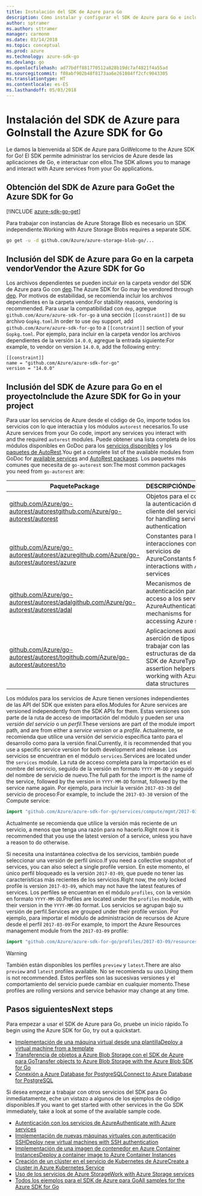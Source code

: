 ```yaml
---
title: Instalación del SDK de Azure para Go
description: Cómo instalar y configurar el SDK de Azure para Go e incluir los archivos dependientes en la carpeta vendor.
author: sptramer
ms.author: sttramer
manager: carmonm
ms.date: 03/14/2018
ms.topic: conceptual
ms.prod: azure
ms.technology: azure-sdk-go
ms.devlang: go
ms.openlocfilehash: ad77bdff881770512a828b19dc7af4821f4a55ad
ms.sourcegitcommit: f08abf902b48f8173aa6e261084ff2cfc9043305
ms.translationtype: HT
ms.contentlocale: es-ES
ms.lasthandoff: 05/03/2018
---
```

# <a name="install-the-azure-sdk-for-go"></a><span data-ttu-id="2a7a4-103">Instalación del SDK de Azure para Go</span><span class="sxs-lookup"><span data-stu-id="2a7a4-103">Install the Azure SDK for Go</span></span>

<span data-ttu-id="2a7a4-104">Le damos la bienvenida al SDK de Azure para Go</span><span class="sxs-lookup"><span data-stu-id="2a7a4-104">Welcome to the Azure SDK for Go!</span></span> <span data-ttu-id="2a7a4-105">El SDK permite administrar los servicios de Azure desde las aplicaciones de Go, e interactuar con ellos.</span><span class="sxs-lookup"><span data-stu-id="2a7a4-105">The SDK allows you to manage and interact with Azure services from your Go applications.</span></span>

## <a name="get-the-azure-sdk-for-go"></a><span data-ttu-id="2a7a4-106">Obtención del SDK de Azure para Go</span><span class="sxs-lookup"><span data-stu-id="2a7a4-106">Get the Azure SDK for Go</span></span>

[!INCLUDE [azure-sdk-go-get](includes/azure-sdk-go-get.md)]

<span data-ttu-id="2a7a4-107">Para trabajar con instancias de Azure Storage Blob es necesario un SDK independiente.</span><span class="sxs-lookup"><span data-stu-id="2a7a4-107">Working with Azure Storage Blobs requires a separate SDK.</span></span>

```bash
go get -u -d github.com/Azure/azure-storage-blob-go/...
```

## <a name="vendor-the-azure-sdk-for-go"></a><span data-ttu-id="2a7a4-108">Inclusión del SDK de Azure para Go en la carpeta vendor</span><span class="sxs-lookup"><span data-stu-id="2a7a4-108">Vendor the Azure SDK for Go</span></span>

<span data-ttu-id="2a7a4-109">Los archivos dependientes se pueden incluir en la carpeta vendor del SDK de Azure para Go con [dep](https://github.com/golang/dep).</span><span class="sxs-lookup"><span data-stu-id="2a7a4-109">The Azure SDK for Go may be vendored through [dep](https://github.com/golang/dep).</span></span> <span data-ttu-id="2a7a4-110">Por motivos de estabilidad, se recomienda incluir los archivos dependientes en la carpeta vendor.</span><span class="sxs-lookup"><span data-stu-id="2a7a4-110">For stability reasons, vendoring is recommended.</span></span> <span data-ttu-id="2a7a4-111">Para usar la compatibilidad con `dep`, agregue `github.com/Azure/azure-sdk-for-go` a una sección `[[constraint]]` de su archivo `Gopkg.toml`.</span><span class="sxs-lookup"><span data-stu-id="2a7a4-111">In order to use `dep` support, add `github.com/Azure/azure-sdk-for-go` to a `[[constraint]]` section of your `Gopkg.toml`.</span></span> <span data-ttu-id="2a7a4-112">Por ejemplo, para incluir en la carpeta vendor los archivos dependientes de la versión `14.0.0`, agregue la entrada siguiente:</span><span class="sxs-lookup"><span data-stu-id="2a7a4-112">For example, to vendor on version `14.0.0`, add the following entry:</span></span>

```
[[constraint]]
name = "github.com/Azure/azure-sdk-for-go"
version = "14.0.0"
```

## <a name="include-the-azure-sdk-for-go-in-your-project"></a><span data-ttu-id="2a7a4-113">Inclusión del SDK de Azure para Go en el proyecto</span><span class="sxs-lookup"><span data-stu-id="2a7a4-113">Include the Azure SDK for Go in your project</span></span>

<span data-ttu-id="2a7a4-114">Para usar los servicios de Azure desde el código de Go, importe todos los servicios con lo que interactúa y los módulos `autorest` necesarios.</span><span class="sxs-lookup"><span data-stu-id="2a7a4-114">To use Azure services from your Go code, import any services you interact with and the required `autorest` modules.</span></span>
<span data-ttu-id="2a7a4-115">Puede obtener una lista completa de los módulos disponibles en GoDoc para los [servicios disponibles](https://godoc.org/github.com/Azure/azure-sdk-for-go) y los [paquetes de AutoRest](https://godoc.org/github.com/Azure/go-autorest).</span><span class="sxs-lookup"><span data-stu-id="2a7a4-115">You get a complete list of the available modules from GoDoc for [available services](https://godoc.org/github.com/Azure/azure-sdk-for-go) and [AutoRest packages](https://godoc.org/github.com/Azure/go-autorest).</span></span> <span data-ttu-id="2a7a4-116">Los paquetes más comunes que necesita de `go-autorest` son:</span><span class="sxs-lookup"><span data-stu-id="2a7a4-116">The most common packages you need from `go-autorest` are:</span></span>

| <span data-ttu-id="2a7a4-117">Paquete</span><span class="sxs-lookup"><span data-stu-id="2a7a4-117">Package</span></span> | <span data-ttu-id="2a7a4-118">DESCRIPCIÓN</span><span class="sxs-lookup"><span data-stu-id="2a7a4-118">Description</span></span> |
|---------|-------------|
| <span data-ttu-id="2a7a4-119">[github.com/Azure/go-autorest/autorest][autorest]</span><span class="sxs-lookup"><span data-stu-id="2a7a4-119">[github.com/Azure/go-autorest/autorest][autorest]</span></span> | <span data-ttu-id="2a7a4-120">Objetos para el control de la autenticación del cliente del servicio</span><span class="sxs-lookup"><span data-stu-id="2a7a4-120">Objects for handling service client authentication</span></span> |
| <span data-ttu-id="2a7a4-121">[github.com/Azure/go-autorest/autorest/azure][autorest/azure]</span><span class="sxs-lookup"><span data-stu-id="2a7a4-121">[github.com/Azure/go-autorest/autorest/azure][autorest/azure]</span></span> | <span data-ttu-id="2a7a4-122">Constantes para las interacciones con los servicios de Azure</span><span class="sxs-lookup"><span data-stu-id="2a7a4-122">Constants for interactions with Azure services</span></span> |
| <span data-ttu-id="2a7a4-123">[github.com/Azure/go-autorest/autorest/adal][autorest/adal]</span><span class="sxs-lookup"><span data-stu-id="2a7a4-123">[github.com/Azure/go-autorest/autorest/adal][autorest/adal]</span></span> | <span data-ttu-id="2a7a4-124">Mecanismos de autenticación para el acceso a los servicios de Azure</span><span class="sxs-lookup"><span data-stu-id="2a7a4-124">Authentication mechanisms for accessing Azure services</span></span> |
| <span data-ttu-id="2a7a4-125">[github.com/Azure/go-autorest/autorest/to][autorest/to]</span><span class="sxs-lookup"><span data-stu-id="2a7a4-125">[github.com/Azure/go-autorest/autorest/to][autorest/to]</span></span> | <span data-ttu-id="2a7a4-126">Aplicaciones auxiliares de aserción de tipos para trabajar con las estructuras de datos del SDK de Azure</span><span class="sxs-lookup"><span data-stu-id="2a7a4-126">Type assertion helpers for working with Azure SDK data structures</span></span> |

[autorest]: https://godoc.org/github.com/Azure/go-autorest/autorest
[autorest/azure]: https://godoc.org/github.com/Azure/go-autorest/autorest/azure
[autorest/adal]: https://godoc.org/github.com/Azure/go-autorest/autorest/adal
[autorest/to]: https://godoc.org/github.com/Azure/go-autorest/autorest/to

<span data-ttu-id="2a7a4-127">Los módulos para los servicios de Azure tienen versiones independientes de las API del SDK que existen para ellos.</span><span class="sxs-lookup"><span data-stu-id="2a7a4-127">Modules for Azure services are versioned independently from the SDK APIs for them.</span></span> <span data-ttu-id="2a7a4-128">Estas versiones son parte de la ruta de acceso de importación del módulo y pueden ser una _versión del servicio_ o un _perfil_.</span><span class="sxs-lookup"><span data-stu-id="2a7a4-128">These versions are part of the module import path, and are from either a _service version_ or a _profile_.</span></span> <span data-ttu-id="2a7a4-129">Actualmente, se recomienda que utilice una versión del servicio específica tanto para el desarrollo como para la versión final.</span><span class="sxs-lookup"><span data-stu-id="2a7a4-129">Currently, it is recommended that you use a specific service version for both development and release.</span></span> <span data-ttu-id="2a7a4-130">Los servicios se encuentran en el módulo `services`.</span><span class="sxs-lookup"><span data-stu-id="2a7a4-130">Services are located under the `services` module.</span></span> <span data-ttu-id="2a7a4-131">La ruta de acceso completa para la importación es el nombre del servicio, seguido de la versión en formato `YYYY-MM-DD` y seguido del nombre de servicio de nuevo.</span><span class="sxs-lookup"><span data-stu-id="2a7a4-131">The full path for the import is the name of the service, followed by the version in `YYYY-MM-DD` format, followed by the service name again.</span></span> <span data-ttu-id="2a7a4-132">Por ejemplo, para incluir la versión `2017-03-30` del servicio de proceso:</span><span class="sxs-lookup"><span data-stu-id="2a7a4-132">For example, to include the `2017-03-30` version of the Compute service:</span></span>

```go
import "github.com/Azure/azure-sdk-for-go/services/compute/mgmt/2017-03-30/compute"
```

<span data-ttu-id="2a7a4-133">Actualmente se recomienda que utilice la versión más reciente de un servicio, a menos que tenga una razón para no hacerlo.</span><span class="sxs-lookup"><span data-stu-id="2a7a4-133">Right now it is recommended that you use the latest version of a service, unless you have a reason to do otherwise.</span></span>

<span data-ttu-id="2a7a4-134">Si necesita una instantánea colectiva de los servicios, también puede seleccionar una versión de perfil único.</span><span class="sxs-lookup"><span data-stu-id="2a7a4-134">If you need a collective snapshot of services, you can also select a single profile version.</span></span> <span data-ttu-id="2a7a4-135">En este momento, el único perfil bloqueado es la versión `2017-03-09`, que puede no tener las características más recientes de los servicios.</span><span class="sxs-lookup"><span data-stu-id="2a7a4-135">Right now, the only locked profile is version `2017-03-09`, which may not have the latest features of services.</span></span> <span data-ttu-id="2a7a4-136">Los perfiles se encuentran en el módulo `profiles`, con la versión en formato `YYYY-MM-DD`.</span><span class="sxs-lookup"><span data-stu-id="2a7a4-136">Profiles are located under the `profiles` module, with their version in the `YYYY-MM-DD` format.</span></span> <span data-ttu-id="2a7a4-137">Los servicios se agrupan bajo su versión de perfil.</span><span class="sxs-lookup"><span data-stu-id="2a7a4-137">Services are grouped under their profile version.</span></span> <span data-ttu-id="2a7a4-138">Por ejemplo, para importar el módulo de administración de recursos de Azure desde el perfil `2017-03-09`:</span><span class="sxs-lookup"><span data-stu-id="2a7a4-138">For example, to import the Azure Resources management module from the `2017-03-09` profile:</span></span>

```go
import "github.com/Azure/azure-sdk-for-go/profiles/2017-03-09/resources/mgmt/resources"
```

> [!WARNING]
> <span data-ttu-id="2a7a4-139">También están disponibles los perfiles `preview` y `latest`.</span><span class="sxs-lookup"><span data-stu-id="2a7a4-139">There are also `preview` and `latest` profiles available.</span></span> <span data-ttu-id="2a7a4-140">No se recomienda su uso.</span><span class="sxs-lookup"><span data-stu-id="2a7a4-140">Using them is not recommended.</span></span> <span data-ttu-id="2a7a4-141">Estos perfiles son las sucesivas versiones y el comportamiento del servicio puede cambiar en cualquier momento.</span><span class="sxs-lookup"><span data-stu-id="2a7a4-141">These profiles are rolling versions and service behavior may change at any time.</span></span>

## <a name="next-steps"></a><span data-ttu-id="2a7a4-142">Pasos siguientes</span><span class="sxs-lookup"><span data-stu-id="2a7a4-142">Next steps</span></span>

<span data-ttu-id="2a7a4-143">Para empezar a usar el SDK de Azure para Go, pruebe un inicio rápido.</span><span class="sxs-lookup"><span data-stu-id="2a7a4-143">To begin using the Azure SDK for Go, try out a quickstart.</span></span>

* [<span data-ttu-id="2a7a4-144">Implementación de una máquina virtual desde una plantilla</span><span class="sxs-lookup"><span data-stu-id="2a7a4-144">Deploy a virtual machine from a template</span></span>](azure-sdk-go-qs-vm.md)
* [<span data-ttu-id="2a7a4-145">Transferencia de objetos a Azure Blob Storage con el SDK de Azure para Go</span><span class="sxs-lookup"><span data-stu-id="2a7a4-145">Transfer objects to Azure Blob Storage with the Azure Blob SDK for Go</span></span>](/azure/storage/blobs/storage-quickstart-blobs-go?toc=%2fgo%2fazure%2ftoc.json)
* [<span data-ttu-id="2a7a4-146">Conexión a Azure Database for PostgreSQL</span><span class="sxs-lookup"><span data-stu-id="2a7a4-146">Connect to Azure Database for PostgreSQL</span></span>](/azure/postgresql/connect-go?toc=%2fgo%2fazure%2ftoc.json)

<span data-ttu-id="2a7a4-147">Si desea empezar a trabajar con otros servicios del SDK para Go inmediatamente, eche un vistazo a algunos de los ejemplos de código disponibles.</span><span class="sxs-lookup"><span data-stu-id="2a7a4-147">If you want to get started with other services in the Go SDK immediately, take a look at some of the available sample code.</span></span>

* [<span data-ttu-id="2a7a4-148">Autenticación con los servicios de Azure</span><span class="sxs-lookup"><span data-stu-id="2a7a4-148">Authenticate with Azure services</span></span>](https://github.com/Azure-Samples/azure-sdk-for-go-samples/tree/master/iam)
* [<span data-ttu-id="2a7a4-149">Implementación de nuevas máquinas virtuales con autenticación SSH</span><span class="sxs-lookup"><span data-stu-id="2a7a4-149">Deploy new virtual machines with SSH authentication</span></span>](https://github.com/Azure-Samples/azure-sdk-for-go-samples/tree/master/compute)
* [<span data-ttu-id="2a7a4-150">Implementación de una imagen de contenedor en Azure Container Instances</span><span class="sxs-lookup"><span data-stu-id="2a7a4-150">Deploy a container image to Azure Container Instances</span></span>](https://github.com/Azure-Samples/azure-sdk-for-go-samples/tree/master/containerinstance)
* [<span data-ttu-id="2a7a4-151">Creación de un clúster en el servicio de Kubernetes de Azure</span><span class="sxs-lookup"><span data-stu-id="2a7a4-151">Create a cluster in Azure Kubernetes Service</span></span>](https://github.com/Azure-Samples/azure-sdk-for-go-samples/tree/master/containerservice)
* [<span data-ttu-id="2a7a4-152">Uso de los servicios de Azure Storage</span><span class="sxs-lookup"><span data-stu-id="2a7a4-152">Work with Azure Storage services</span></span>](https://github.com/Azure-Samples/azure-sdk-for-go-samples/tree/master/storage)
* [<span data-ttu-id="2a7a4-153">Todos los ejemplos para el SDK de Azure para Go</span><span class="sxs-lookup"><span data-stu-id="2a7a4-153">All samples for the Azure SDK for Go</span></span>](https://github.com/azure-samples/azure-sdk-for-go-samples)
